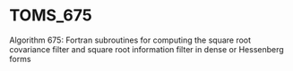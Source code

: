 # TOMS_675
Algorithm 675: Fortran subroutines for computing the square root covariance filter and square root information filter in dense or Hessenberg forms
